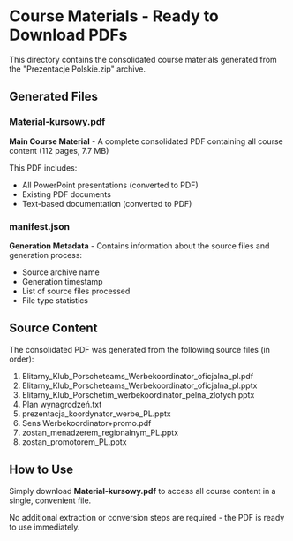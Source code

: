 # Course Materials - Ready to Download PDFs

This directory contains the consolidated course materials generated from the "Prezentacje Polskie.zip" archive.

## Generated Files

### Material-kursowy.pdf
**Main Course Material** - A complete consolidated PDF containing all course content (112 pages, 7.7 MB)

This PDF includes:
- All PowerPoint presentations (converted to PDF)
- Existing PDF documents
- Text-based documentation (converted to PDF)

### manifest.json
**Generation Metadata** - Contains information about the source files and generation process:
- Source archive name
- Generation timestamp
- List of source files processed
- File type statistics

## Source Content

The consolidated PDF was generated from the following source files (in order):

1. Elitarny_Klub_Porscheteams_Werbekoordinator_oficjalna_pl.pdf
2. Elitarny_Klub_Porscheteams_Werbekoordinator_oficjalna_pl.pptx
3. Elitarny_Klub_Porschetim_werbekoordinator_pelna_zlotych.pptx
4. Plan wynagrodzeń.txt
5. prezentacja_koordynator_werbe_PL.pptx
6. Sens Werbekoordinator+promo.pdf
7. zostan_menadzerem_regionalnym_PL.pptx
8. zostan_promotorem_PL.pptx

## How to Use

Simply download **Material-kursowy.pdf** to access all course content in a single, convenient file.

No additional extraction or conversion steps are required - the PDF is ready to use immediately.
